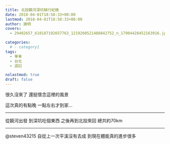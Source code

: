 ```yaml
---
title: 北投饒河深坑騎行紀錄
date: 2018-04-01T18:58:33+08:00
lastmod: 2018-04-01T18:58:33+08:00
author: 謝明
covers:
  - 29402657_610187192657763_1219260521488842752_n_17904428452163916.jpg

categories:
  # - category1
tags:
  - 單車
  - 台北
  - 遊記

nolastmod: true
draft: false
---
```


很久沒來了
還挺懷念這裡的風景

這次真的有點晚
一點左右才到家…

<!--more-->
___

從饒河出發
到深坑吃個東西
之後再到北投來回
總共約70km
___

@steven43215 自從上一次平溪沒有去成 到現在體能真的進步很多
